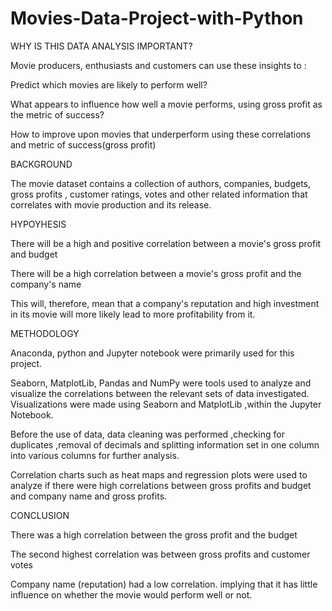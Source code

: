 # Movies-Data-Project-with-Python

WHY IS THIS DATA ANALYSIS IMPORTANT?

Movie producers, enthusiasts and customers can use these insights to :

Predict which movies are likely to perform well?

What appears to influence how well a movie performs, using gross profit as the metric of success?

How to improve upon movies that underperform using these correlations and metric of success(gross profit)

 
BACKGROUND 


The movie dataset contains a collection of authors, companies, budgets, gross profits , customer ratings, votes 
and other related information that correlates with movie production and its release.

HYPOYHESIS



There will be a high and positive correlation between a movie's gross profit and budget

There will be a high correlation between a movie's gross profit and the company's name

This will, therefore, mean that a company's reputation and high investment in its movie will more likely lead to more profitability from it.

METHODOLOGY

Anaconda, python and Jupyter notebook were primarily used for this project.

Seaborn, MatplotLib, Pandas and NumPy were tools used to analyze and visualize the correlations between the relevant sets of data investigated. Visualizations were made using Seaborn and MatplotLib ,within the Jupyter Notebook.

Before the use of data, data cleaning was performed ,checking for duplicates ,removal of decimals and splitting information set in one column into various columns for further analysis. 

Correlation charts such as heat maps and regression plots were used to analyze if there were high correlations between gross profits and budget and company name and gross profits.


CONCLUSION

There was a high correlation between the gross profit and the budget

The second highest correlation was between gross profits and customer votes

Company name (reputation) had a low correlation. implying that it has little influence on whether the movie would perform well or not.
